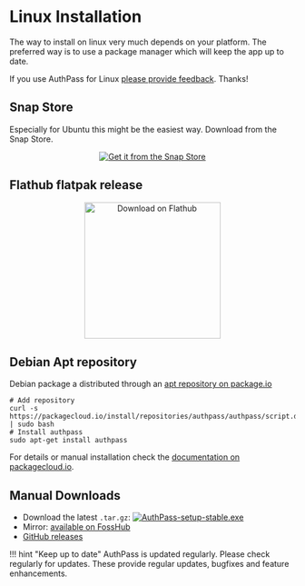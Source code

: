 # Linux Installation

The way to install on linux very much depends on your platform. The
preferred way is to use a package manager which will keep the app up to date.

If you use AuthPass for Linux [please provide feedback](https://forum.authpass.app). Thanks!

## Snap Store

Especially for Ubuntu this might be the easiest way. Download from the Snap Store.


<center><a href="https://snapcraft.io/authpass" ><img alt="Get it from the Snap Store" src="https://snapcraft.io/static/images/badges/en/snap-store-black.svg" /></a></center>

## Flathub flatpak release

<center><a href="https://flathub.org/apps/details/app.authpass.AuthPass"><img width='240' alt='Download on Flathub' src='https://flathub.org/assets/badges/flathub-badge-en.png'/></a></center>

## Debian Apt repository

Debian package a distributed through an [apt repository on package.io](https://packagecloud.io/authpass/authpass)

```shell
# Add repository
curl -s https://packagecloud.io/install/repositories/authpass/authpass/script.deb.sh | sudo bash
# Install authpass
sudo apt-get install authpass
```

For details or manual installation check the [documentation on packagecloud.io](https://packagecloud.io/authpass/authpass/install#manual).

## Manual Downloads

* Download the latest `.tar.gz`: [![AuthPass-setup-stable.exe](https://data.authpass.app/data/artifact.download/authpass-linux-stable.deb/shield)](https://data.authpass.app/data/artifact.download/authpass-linux-stable.deb)
* Mirror: [available on FossHub](https://www.fosshub.com/AuthPass.html)
* [GitHub releases](https://github.com/authpass/authpass/releases)

!!! hint "Keep up to date"
   AuthPass is updated regularly. Please check regularly for updates.
   These provide regular updates, bugfixes and feature enhancements.
